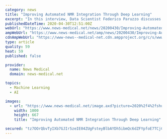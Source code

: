 ```yaml
---
category: news
title: "Improving Automated NMR Integration Through Deep Learning"
excerpt: "In this interview, Data Scientist Federico Paruzzo discusses how Bruker has used deep learning to develop the new command, and how it compares to other approaches available."
publishedDateTime: 2020-04-30T12:51:00Z
webUrl: "https://www.news-medical.net/news/20200430/Improving-Automated-NMR-Integration-Through-Deep-Learning.aspx"
ampWebUrl: "https://www.news-medical.net/amp/news/20200430/Improving-Automated-NMR-Integration-Through-Deep-Learning.aspx"
cdnAmpWebUrl: "https://www-news--medical-net.cdn.ampproject.org/c/s/www.news-medical.net/amp/news/20200430/Improving-Automated-NMR-Integration-Through-Deep-Learning.aspx"
type: article
quality: 59
heat: 59
published: false

provider:
  name: News Medical
  domain: news-medical.net

topics:
  - Machine Learning
  - AI

images:
  - url: "https://www.news-medical.net/image.axd?picture=2020%2f4%2fshutterstock_506301517.jpg"
    width: 1000
    height: 667
    title: "Improving Automated NMR Integration Through Deep Learning"

secured: "tz7OOrQbvTyIXb7GJIr5zeIE04ZUgFsteyBlbAYDh5ibmQc6dZFYpfoE7TCjC4uCt7B1dlPOhYsvFDzHVZAkAPgdHeOjCLq6X+d9FHbJqnJoLal5OxFbDx2PlYmtFofGmTBzTPhRqzNX/TMaCExDZdev2d289YF3nVF97yHqUjRndUbpV7g3ev3rnzNLO1ag8cksK2/oLL19V9ys7QKy0wqiexFwxp8Y4u2K+gwCNARsWE0ydpkrUbQiTaQL7sXHY7JrpPNruqj+8nMllJcAQ6yAZjWrZ2fjEtwFavugc3EPQz+qvU5Xqthyrgg1AZkZ;shWYpTSATbhaYKkwiqZzDg=="
---
```


